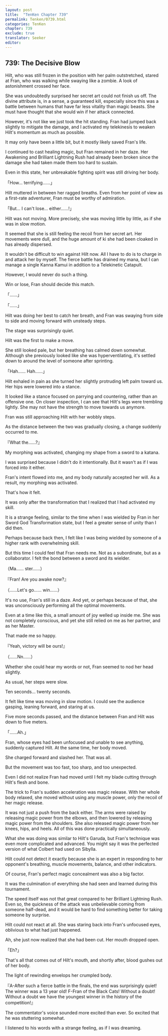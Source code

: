 ```yaml
---
layout: post
title:  "TenKen Chapter 739"
permalink: Tenken/0739.html
categories: TenKen
chapter: 739
exclude: true
translator: Seeker
editor: 
---
```

<h2 id="ch739">739: The Decisive Blow</h2>

<p>Hilt, who was still frozen in the position with her palm outstretched, stared at Fran, who was walking while swaying like a zombie. A look of astonishment crossed her face.</p>

<p>She was undoubtedly surprised her secret art could not finish us off. The divine attribute is, in a sense, a guaranteed kill, especially since this was a battle between humans that have far less vitality than magic beasts. She must have thought that she would win if her attack connected.</p>

<p>However, it's not like we just took the hit standing. Fran had jumped back slightly to mitigate the damage, and I activated my telekinesis to weaken Hilt's momentum as much as possible.</p>

<p>It may only have been a little bit, but it mostly likely saved Fran's life.</p>

<p>I continued to cast healing magic, but Fran remained in her daze. Her Awakening and Brilliant Lightning Rush had already been broken since the damage she had taken made them too hard to sustain.</p>

<p>Even in this state, her unbreakable fighting spirit was still driving her body.</p>

<p>「How… terrifying……」</p>

<p>Hilt muttered in between her ragged breaths. Even from her point of view as a first-rate adventurer, Fran must be worthy of admiration.</p>

<p>「But… I can't lose… either……!」</p>

<p>Hilt was not moving. More precisely, she was moving little by little, as if she was in slow motion.</p>

<p>It seemed that she is still feeling the recoil from her secret art. Her movements were dull, and the huge amount of ki she had been cloaked in has already dispersed.</p>

<p>It wouldn't be difficult to win against Hilt now. All I have to do is to charge in and attack her by myself. The fierce battle has drained my mana, but I can manage a single Kanna Kamui in addition to a Telekinetic Catapult.</p>

<p>However, I would never do such a thing.</p>

<p>Win or lose, Fran should decide this match.</p>

<p>「……」</p>
<p>「……」</p>

<p>Hilt was doing her best to catch her breath, and Fran was swaying from side to side and moving forward with unsteady steps.</p>

<p>The stage was surprisingly quiet.</p>

<p>Hilt was the first to make a move.</p>

<p>She still looked pale, but her breathing has calmed down somewhat. Although she previously looked like she was hyperventilating, it's settled down to around the level of someone after sprinting.</p>

<p>「Hah…… Hah……」</p>

<p>Hilt exhaled in pain as she turned her slightly protruding left palm toward us. Her hips were lowered into a stance.</p>

<p>It looked like a stance focused on parrying and countering, rather than an offensive one. On closer inspection, I can see that Hilt's legs were trembling lightly. She may not have the strength to move towards us anymore.</p>

<p>Fran was still approaching Hilt with her wobbly steps.</p>

<p>As the distance between the two was gradually closing, a change suddenly occurred to me.</p>

<p>『What the……?』</p>

<p>My morphing was activated, changing my shape from a sword to a katana.</p>

<p>I was surprised because I didn't do it intentionally. But it wasn't as if I was forced into it either.</p>

<p>Fran's intent flowed into me, and my body naturally accepted her will. As a result, my morphing was activated.</p>

<p>That's how it felt.</p>

<p>It was only after the transformation that I realized that I had activated my skill.</p>

<p>It is a strange feeling, similar to the time when I was wielded by Fran in her Sword God Transformation state, but I feel a greater sense of unity than I did then.</p>

<p>Perhaps because back then, I felt like I was being wielded by someone of a higher rank with overwhelming skill.</p>

<p>But this time I could feel that Fran needs me. Not as a subordinate, but as a collaborator. I felt the bond between a sword and its wielder.</p>

<p>（Ma…… ster……）</p>
<p>『Fran! Are you awake now?』</p>
<p>（……Let's go…… win……）</p>

<p>It's no use, Fran's still in a daze. And yet, or perhaps because of that, she was unconsciously performing all the optimal movements.</p>

<p>Even at a time like this, a small amount of joy welled up inside me. She was not completely conscious, and yet she still relied on me as her partner, and as her Master.</p>

<p>That made me so happy.</p>

<p>『Yeah, victory will be ours!』</p>
<p>（……Nn……）</p>

<p>Whether she could hear my words or not, Fran seemed to nod her head slightly.</p>

<p>As usual, her steps were slow.</p>

<p>Ten seconds… twenty seconds.</p>

<p>It felt like time was moving in slow motion. I could see the audience gasping, leaning forward, and staring at us.</p>

<p>Five more seconds passed, and the distance between Fran and Hilt was down to five meters.</p>

<p>「……Ah.」</p>

<p>Fran, whose eyes had been unfocused and unable to see anything, suddenly captured Hilt. At the same time, her body moved.</p>

<p>She charged forward and slashed her. That was all.</p>

<p>But the movement was too fast, too sharp, and too unexpected.</p>

<p>Even I did not realize Fran had moved until I felt my blade cutting through Hilt's flesh and bone.</p>

<p>The trick to Fran's sudden acceleration was magic release. With her whole body relaxed, she moved without using any muscle power, only the recoil of her magic release.</p>

<p>It was not just a push from the back either. The arms were raised by releasing magic power from the elbows, and then lowered by releasing magic power from the shoulders. She also released magic power from her knees, hips, and heels. All of this was done practically simultaneously.</p>

<p>What she was doing was similar to Hilt's Garuda, but Fran's technique was even more complicated and advanced. You might say it was the perfected version of what Colbert had used on Sibylla.</p>

<p>Hilt could not detect it exactly because she is an expert in responding to her opponent's breathing, muscle movements, balance, and other indicators.</p>

<p>Of course, Fran's perfect magic concealment was also a big factor.</p>

<p>It was the culmination of everything she had seen and learned during this tournament.</p>

<p>The speed itself was not that great compared to her Brilliant Lightning Rush. Even so, the quickness of the attack was unbelievable coming from someone half-dead, and it would be hard to find something better for taking someone by surprise.</p>

<p>Hilt could not react at all. She was staring back into Fran's unfocused eyes, oblivious to what had just happened.</p>

<p>Ah, she just now realized that she had been cut. Her mouth dropped open.</p>

<p>「Eh?」</p>

<p>That's all that comes out of Hilt's mouth, and shortly after, blood gushes out of her body.</p>

<p>The light of rewinding envelops her crumpled body.</p>

<p>『A-After such a fierce battle in the finals, the end was surprisingly quiet! The winner was a 13 year old! F-Fran of the Black Cats! Without a doubt! Without a doubt we have the youngest winner in the history of the competition!』</p>

<p>The commentator's voice sounded more excited than ever. So excited that he was stuttering somewhat.</p>

<p>I listened to his words with a strange feeling, as if I was dreaming.</p>


